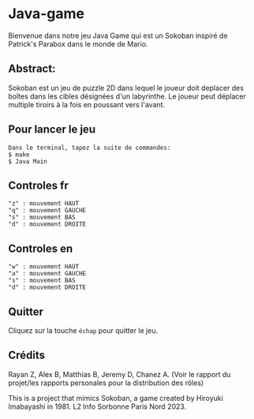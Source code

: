 # Java-game
Bienvenue dans notre jeu Java Game qui est un Sokoban inspiré de Patrick's Parabox dans le monde de Mario.

## Abstract:
Sokoban est un jeu de puzzle 2D dans lequel le joueur doit deplacer des boîtes dans les cibles désignées d'un labyrinthe. Le joueur peut déplacer multiple tiroirs à la fois en poussant vers l'avant.


## Pour lancer le jeu
```
Dans le terminal, tapez la suite de commandes:
$ make
$ Java Main 
```
## Controles fr
```
"z" : mouvement HAUT
"q" : mouvement GAUCHE
"s" : mouvement BAS
"d" : mouvement DROITE
```

## Controles en
```
"w" : mouvement HAUT
"a" : mouvement GAUCHE
"s" : mouvement BAS
"d" : mouvement DROITE
```

## Quitter
Cliquez sur la touche `échap` pour quitter le jeu.

## Crédits 
Rayan Z, Alex B, Matthias B, Jeremy D, Chanez A.
(Voir le rapport du projet/les rapports personales pour la distribution des rôles)

This is a project that mimics Sokoban, a game created by Hiroyuki Imabayashi in 1981.
L2 Info Sorbonne Paris Nord 2023.
